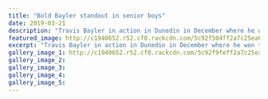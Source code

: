```yaml
---
title: "Bold Bayler standout in senior boys"
date: 2019-03-21
description: "Travis Bayler in action in Dunedin in December where he won the NZ Schools 400 metre title..."
featured_image: http://c1940652.r52.cf0.rackcdn.com/5c92f504ff2a7c25ea0005a6/Travis-Bayler-Chron-21.3.19.jpg
excerpt: "Travis Bayler in action in Dunedin in December where he won the NZ Schools 400 metre title."
gallery_image_1: http://c1940652.r52.cf0.rackcdn.com/5c92f9feff2a7c25ea0005a8/Travis-Bayler-snip-full-lengthChron-21.3.19.jpg
gallery_image_2: 
gallery_image_3: 
gallery_image_4: 
gallery_image_5: 
---
```

